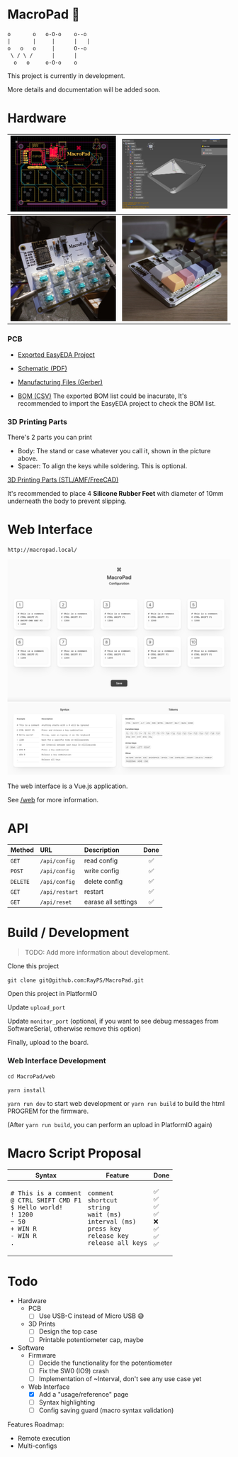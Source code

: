 
# MacroPad 🚧
```
o       o   o-O-o    o--o  
|       |     |      |   | 
o   o   o     |      O--o  
 \ / \ /      |      |     
  o   o     o-O-o    o     
```
This project is currently in development.

More details and documentation will be added soon.

# Hardware

| ![](.misc/Screenshot%202022-02-08%20at%2021.19.25@2x.png) | ![](.misc/Screenshot%202022-02-08%20at%2021.21.45@2x.png) |
| - | - | 
| ![](.misc/_G000317.jpg) | ![](.misc/_G000322.jpg) | 

### PCB

- [Exported EasyEDA Project](hardware/EasyEDA)

- [Schematic (PDF)](hardware/Schematic_MacroPad_2022-03-30.pdf)

- [Manufacturing Files (Gerber)](hardware/Gerber)

- [BOM (CSV)](hardware/BOM_MacroPad_2022-03-30.csv) The exported BOM list could be inacurate, It's recommended to import the EasyEDA project to check the BOM list.

### 3D Printing Parts

There's 2 parts you can print
- Body: The stand or case whatever you call it, shown in the picture above.
- Spacer: To align the keys while soldering. This is optional.

[3D Printing Parts (STL/AMF/FreeCAD)](hardware/3D%20Prints)

It's recommended to place 4 **Silicone Rubber Feet** with diameter of 10mm underneath the body to prevent slipping.


# Web Interface
`http://macropad.local/`

![](.misc/Screenshot%202022-03-17%20at%2011.51.58@2x.png)
![](.misc/Screenshot%202022-03-30%20at%2017.41.32@2x.png)

The web interface is a Vue.js application.

See [/web](web) for more information.

# API

| **Method** | **URL** | **Description** | **Done** |
| :--- | :--- | :--- | :---: |
| `GET` | `/api/config` | read config | ✅ |
| `POST` | `/api/config` | write config | ✅ |
| `DELETE` | `/api/config` | delete config | ✅ |
| `GET` | `/api/restart` | restart | ✅ |
| `GET` | `/api/reset` | earase all settings | ✅ |

# Build / Development

> TODO: Add more information about development.

Clone this project

`git clone git@github.com:RayPS/MacroPad.git`

Open this project in PlatformIO

Update `upload_port`

Update `monitor_port` (optional, if you want to see debug messages from SoftwareSerial, otherwise remove this option)

Finally, upload to the board.

### Web Interface Development

`cd MacroPad/web`

`yarn install`

`yarn run dev` to start web development or `yarn run build` to build the html PROGREM for the firmware.

(After `yarn run build`, you can perform an upload in PlatformIO again)

# Macro Script Proposal

<table>
    <thead>
        <tr>
            <th>Syntax</th>
            <th>Feature</th>
            <th>Done</th>
        </tr>
    </thead>
    <tbody>
        <tr>
            <td>
<pre># This is a comment
@ CTRL SHIFT CMD F1
$ Hello world!
! 1200
~ 50
+ WIN R
- WIN R
.</pre>
            </td>
            <td>
<pre>comment
shortcut
string
wait (ms)
interval (ms)
press key
release key
release all keys</pre>
            </td>
            <td>
<pre>✅
✅
✅
✅
❌
✅
✅
✅</pre>
            </td>
        </tr>
    </tbody>
</table>

# Todo
- Hardware
    - PCB
        - [ ] Use USB-C instead of Micro USB 😅
    - 3D Prints
        - [ ] Design the top case
        - [ ] Printable potentiometer cap, maybe
- Software
    - Firmware
        - [ ] Decide the functionality for the potentiometer
        - [ ] Fix the SW0 (IO9) crash
        - [ ] Implementation of ~Interval, don't see any use case yet
    - Web Interface
        - [x] Add a "usage/reference" page
        - [ ] Syntax highlighting
        - [ ] Config saving guard (macro syntax validation)

Features Roadmap:
- Remote execution
- Multi-configs